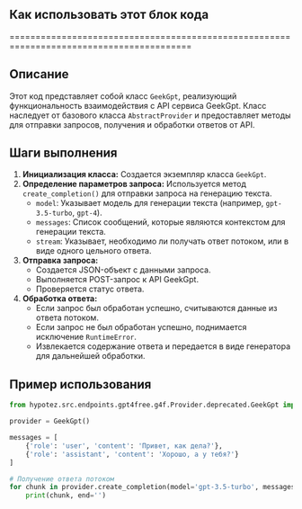 ## Как использовать этот блок кода
=========================================================================================

Описание
-------------------------
Этот код представляет собой класс `GeekGpt`, реализующий функциональность взаимодействия с API сервиса GeekGpt. 
Класс наследует от базового класса `AbstractProvider` и предоставляет методы для отправки запросов, получения и обработки ответов от API. 

Шаги выполнения
-------------------------
1. **Инициализация класса:** Создается экземпляр класса `GeekGpt`.
2. **Определение параметров запроса:** Используется метод `create_completion()` для отправки запроса на генерацию текста. 
    -  `model`:  Указывает модель для генерации текста (например, `gpt-3.5-turbo`, `gpt-4`).
    - `messages`:  Список сообщений, которые являются контекстом для генерации текста.
    - `stream`:  Указывает, необходимо ли получать ответ потоком, или  в виде одного цельного ответа.
3. **Отправка запроса:** 
    -  Создается JSON-объект с данными запроса.
    -  Выполняется POST-запрос к API GeekGpt.
    -  Проверяется статус ответа.
4. **Обработка ответа:**
    -  Если запрос был обработан успешно,  считываются данные из ответа потоком.
    -  Если запрос не был обработан успешно,  поднимается исключение `RuntimeError`.
    -  Извлекается содержание ответа и передается в виде генератора для дальнейшей обработки.

Пример использования
-------------------------

```python
from hypotez.src.endpoints.gpt4free.g4f.Provider.deprecated.GeekGpt import GeekGpt

provider = GeekGpt()

messages = [
    {'role': 'user', 'content': 'Привет, как дела?'},
    {'role': 'assistant', 'content': 'Хорошо, а у тебя?'}
]

# Получение ответа потоком
for chunk in provider.create_completion(model='gpt-3.5-turbo', messages=messages, stream=True):
    print(chunk, end='') 

```